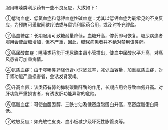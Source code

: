 服用噻嗪类利尿药有一些不良反应，大致如下：

①低钠血症、低氯血症和低钾血症性碱血症：尤其以低钾血症为最常见的不良反应，为预防可采取间歇疗法或与留钾利尿药合用，或及时补充钾盐。

②高血糖症：长期服用可致糖耐量降低，血糖升高，停药即可恢复。糖尿病患者服用会使血糖增加，但不严重，因此，糖尿病患者并不绝对禁用该类药。

③高尿酸血症：噻嗪类药能干扰尿酸由肾小管排出，使血中尿酸水平升高，对痛风患者可加重病情。

④氮质血症：由于噻嗪类药降低肾小球滤过率，减少血容量，加重氮质血症，对于肾功能严重损害者，会诱发肾衰竭。

⑤升高血氨：该类药有弱的抑制碳酸酐酶的作用，长期应用会导致血氨升高。对肝功能严重损害者，有诱发肝功能异常的危险。

⑥高脂血症：可使血胆固醇、三酰甘油及低密度脂蛋白升高，高密度脂蛋白降低。

⑦过敏反应：如光敏性皮炎、血小板减少及坏死性脉管炎等。